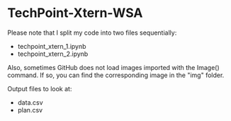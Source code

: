 # TechPoint-Xtern-WSA


Please note that I split my code into two files sequentially:
- techpoint_xtern_1.ipynb
- techpoint_xtern_2.ipynb

Also, sometimes GitHub does not load images imported with the Image() command. If so, you can find the corresponding image in the "img" folder.

Output files to look at:
- data.csv
- plan.csv
